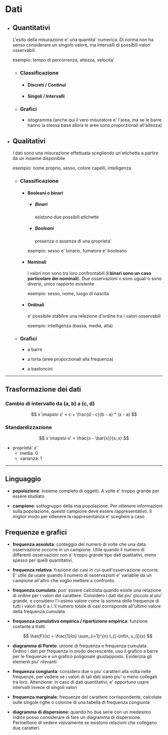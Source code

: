 # Dati

- ## Quantitativi
  
  L'esito della misurazione e' una quantita' numerica. Di norma non ha senso considerare un singolo valore, ma intervalli di possibili valori osservabili
  
  esempio: tempo di percorrenza, altezza, velocita'
  
  - ### Classificazione
    
    - #### Discreti / Continui
    
    - #### Singoli / Intervalli
  
  - ### Grafici
    
    - istogramma (anche qui il vero misuratore e' l'area, ma se le barre hanno la stessa base allora le aree sono proporzionali all'altezza)

- ## Qualitativi
  
  I dati sono una misurazione effettuata scegliendo un'etichetta a partire da un insieme disponibile
  
  esempio: nome proprio, sesso, colore capelli, intelligenza
  
  - ### Classificazione
    
    - #### Booleani o binari
      
      - ##### Binari
        
        esistono due possibili etichette
      
      - ##### Booleani
        
        presenza o assenza di una proprieta'
      
      esempio: sesso e' binario, fumatore e' booleano
    
    - #### Nominali
      
      i valori non sono tra loro confrontabili (**i binari sono un caso particolare dei nominali**). Due osservazioni o sono uguali o sono diversi, unico rapporto esistente
      
      esempio: sesso, nome, luogo di nascita
    
    - #### Ordinali
      
      e' possibile stabilire una relazione d'ordine tra i valori osservabili
      
      esempio: intelligenza (bassa, media, alta)
  
  - ### Grafici
    
    - a barre
    
    - a torta (aree proporzionali alla frequenza)
    
    - a bastoncini

---

## Trasformazione dei dati

### Cambio di intervallo da (a, b) a (c, d)

$$
x \mapsto x' = c + \frac{d - c}{b - a} * (x - a)
$$

### Standardizzazione

$$
x \mapsto x' = \frac{x - \bar{x}}{s_x}
$$

- proprieta' x'
  - media: 0
  - varianza: 1

---

## Linguaggio

- **popolazione**: insieme completo di oggetti. A volte e' troppo grande per essere studiato

- **campione**: sottogruppo della mia popolazione. Per ottenere informazioni sulla popolazione, questo campione deve essere rappresentativo. Il miglior modo per ottenere la rappresentanza e' scegliere a caso

## Frequenze e grafici

- **frequenza assoluta**: conteggio del numero di volte che una data osservazione occorre in un campione. Utile quando il numero di differenti osservazioni non e' troppo grande tipo dati qualitativi, meno spesso per quelli quantitativi.

- **frequenza relativa**: frazione dei casi in cui quell'osservazione occorre. E' utile da usare quando il numero di osservazioni e' variabile da un campione all'altro che voglio mettere a confronto.

- **frequenza cumulata**: puo' essere calcolata quando esiste una relazione di ordine per i valori del carattere. Considero i dati dal piu' piccolo al piu' grande, e considero  l'i-esimo valore come la somma delle frequenze di tutti i valori da 0 a i. Il numero totale di casi corrisponde all'ultimo valore della frequenza cumulata

- **frequenza cumulativa empirica / ripartizione empirica**: funzione costante a tratti
  
  $$
  \hat{F}(x) = \frac{1}{n} \sum_{i=1}^{n} I_{(-\infin, x_i]}(x)
  $$

- **diagramma di Pareto**: unione di frequenza e frequenza cumulata. Ordino i dati per frequenza in modo decrescente, uso il grafico a barre per le frequenze e un grafico poligonale giustapposto. Evidenzia gli elementi piu' rilevanti

- **frequenza congiunta**: considero due o piu' caratteri alla volta nelle frequenze, per vedere se i valori di tali dati siano piu' o meno collegati tra loro. Attenzione: in caso di dati quantitativi, e' opportuno usare intervalli invece di singoli valori

- **frequenza marginale**: frequenze del carattere corrispondente, calcolate sulle singole righe o colonne di una tabella di frequenza congiunta

- **diagramma di dispersione**: quando ho due serie con un medesimo indice posso considerare di fare un diagramma di dispersione. Permettono di vedere visivamente se esistono relazioni che collegano due caratteri.
